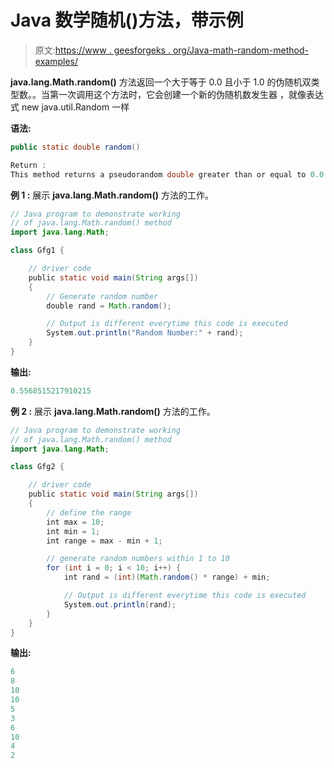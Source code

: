 # Java 数学随机()方法，带示例

> 原文:[https://www . geesforgeks . org/Java-math-random-method-examples/](https://www.geeksforgeeks.org/java-math-random-method-examples/)

**java.lang.Math.random()** 方法返回一个大于等于 0.0 且小于 1.0 的伪随机双类型数。。当第一次调用这个方法时，它会创建一个新的伪随机数发生器
，就像表达式 new java.util.Random 一样

**语法:**

```java
public static double random()

Return :
This method returns a pseudorandom double greater than or equal to 0.0 and less than 1.0.
```

**例 1 :** 展示 **java.lang.Math.random()** 方法的工作。

```java
// Java program to demonstrate working
// of java.lang.Math.random() method
import java.lang.Math;

class Gfg1 {

    // driver code
    public static void main(String args[])
    {
        // Generate random number
        double rand = Math.random();

        // Output is different everytime this code is executed
        System.out.println("Random Number:" + rand);
    }
}
```

**输出:**

```java
0.5568515217910215

```

**例 2 :** 展示 **java.lang.Math.random()** 方法的工作。

```java
// Java program to demonstrate working
// of java.lang.Math.random() method
import java.lang.Math;

class Gfg2 {

    // driver code
    public static void main(String args[])
    {
        // define the range
        int max = 10;
        int min = 1;
        int range = max - min + 1;

        // generate random numbers within 1 to 10
        for (int i = 0; i < 10; i++) {
            int rand = (int)(Math.random() * range) + min;

            // Output is different everytime this code is executed
            System.out.println(rand);
        }
    }
}
```

**输出:**

```java
6
8
10
10
5
3
6
10
4
2

```